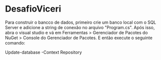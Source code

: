 # DesafioViceri

Para construir o bancco de dados, primeiro crie um banco local com o SQL Server e adicione a string de conexão no arquivo "Program.cs". Após isso, abra o visual studio e vá em Ferramentas > Gerenciador de Pacotes do NuGet > Console do Gerenciador de Pacotes.
E então execute o seguinte comando:

Update-database -Context Repository
